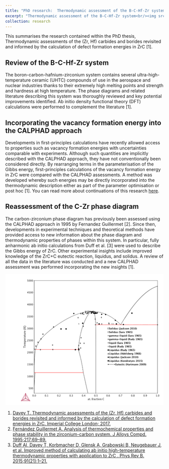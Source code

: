 ```yaml
---
title: "PhD research:  Thermodynamic assessment of the B-C-Hf-Zr system"
excerpt: "Thermodynamic assessment of the B-C-Hf-Zr system<br/><img src='ZrC_Davey2017.png'>"
collection: research
---
```


This summarises the research contained within the PhD thesis, Thermodynamic assessments of the (Zr, Hf) carbides and borides revisited and informed by the calculation of defect formation energies in ZrC [1]. 

## Review of the B-C-Hf-Zr system

The boron-carbon-hafnium-zirconium system contains several ultra-high-temperature ceramic (UHTC) compounds of use in the aerospace and nuclear industries thanks to their extremely high melting points and strength and hardness at high temperature. The phase diagrams and related literature describing this system was thoroughly reviewed and key potential improvements identified. Ab initio density functional theory (DFT) calculations were performed to complement the literature [1]. 

## Incorporating the vacancy formation energy into the CALPHAD approach

Developments in first-principles calculations have recently allowed access to properties such as vacancy formation energies with uncertainties comparable with experiments. Although such quantities are implicitly described with the CALPHAD approach, they have not conventionally been considered directly. By rearranging terms in the parameterisation of the Gibbs energy, first-principles calculations of the vacancy formation energy in ZrC were compared with the CALPHAD assessments. A method was developed whereby such energies may be directly incorporated into the thermodynamic description either as part of the parameter optimisation or post hoc [1]. You can read more about continuations of this research [here](http://tessadavey.com/research/zirconium-carbide "Zirconium carbide research"). 

## Reassessment of the C-Zr phase diagram

The carbon-zirconium phase diagram has previously been assessed using the CALPHAD approach in 1995 by Fernandez Guillermet [2]. Since then, developments in experimental techniques and theoretical methods have provided access to new information about the phase diagram and thermodynamic properties of phases within this system. In particular, fully anharmonic ab initio calculations from Duff et al. [3] were used to describe the Gibbs energy of ZrC. Other experimental insights include improved knowledge of the ZrC+C eutectic reaction, liquidus, and solidus. A review of all the data in the literature was conducted and a new CALPHAD assessment was performed incorporating the new insights [1]. 

<img src='ZrC_Davey2017.png'>

1. [Davey T. Thermodynamic assessments of the (Zr, Hf) carbides and borides revisited and informed by the calculation of defect formation energies in ZrC. Imperial College London; 2017.](https://spiral.imperial.ac.uk/handle/10044/1/49433 "PhD thesis")
2. [Fernández Guillermet A. Analysis of thermochemical properties and phase stability in the zirconium-carbon system. J Alloys Compd. 1995;217:69–89.](https://doi.org/10.1016/0925-8388(94)01310-E)
3. [Duff AI, Davey T, Korbmacher D, Glensk A, Grabowski B, Neugebauer J, et al.  Improved method of calculating ab initio high-temperature thermodynamic properties with application to ZrC . Phys Rev B. 2015;91(21):1–21.](http://dx.doi.org/10.1103/PhysRevB.91.214311)

